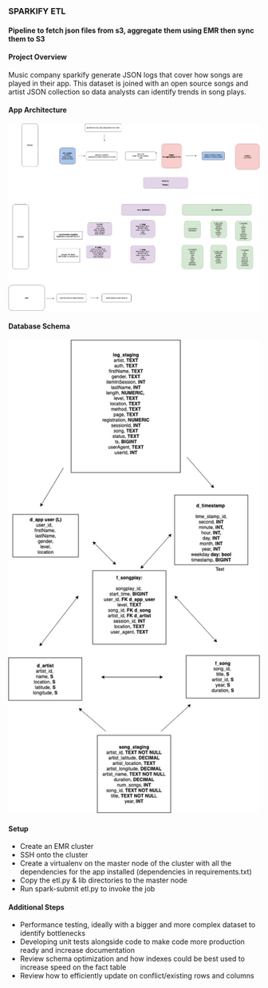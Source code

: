 ### SPARKIFY ETL 
#### Pipeline to fetch json files from s3, aggregate them using EMR then sync them to S3

#### Project Overview

Music company sparkify generate JSON logs that cover how songs are played in their app. This dataset is joined with an open source songs and artist JSON collection so data analysts can identify trends in song plays. 

#### App Architecture
![App Architecture Diagram](diagrams/lake_app_uml.jpg)

#### Database Schema 
![(Database Schema)](diagrams/spark_dimensions.jpg)

#### Setup

* Create an EMR cluster 
* SSH onto the cluster
* Create a virtualenv on the master node of the cluster with all the dependencies for the app installed (dependencies in requirements.txt)
* Copy the etl.py & lib directories to the master node 
* Run spark-submit etl.py to invoke the job

#### Additional Steps

* Performance testing, ideally with a bigger and more complex dataset to identify bottlenecks
* Developing unit tests alongside code to make code more production ready and increase documentation
* Review schema optimization and how indexes could be best used to increase speed on the fact table
* Review how to efficiently update on conflict/existing rows and columns


